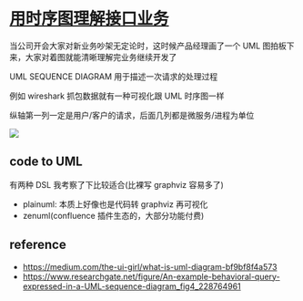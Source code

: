 # [用时序图理解接口业务](/2022/04/uml_sequence_diagram.md)

当公司开会大家对新业务吵架无定论时，这时候产品经理画了一个 UML 图拍板下来，大家对着图就能清晰理解完业务继续开发了

UML SEQUENCE DIAGRAM 用于描述一次请求的处理过程

例如 wireshark 抓包数据就有一种可视化跟 UML 时序图一样

纵轴第一列一定是用户/客户的请求，后面几列都是微服务/进程为单位

![](https://www.researchgate.net/profile/Michael-Pantazoglou/publication/228764961/figure/fig4/AS:667634911686666@1536187975679/An-example-behavioral-query-expressed-in-a-UML-sequence-diagram.png)

## code to UML

有两种 DSL 我考察了下比较适合(比裸写 graphviz 容易多了)

- plainuml: 本质上好像也是代码转 graphviz 再可视化
- zenuml(confluence 插件生态的，大部分功能付费)

## reference

- <https://medium.com/the-ui-girl/what-is-uml-diagram-bf9bf8f4a573>
- <https://www.researchgate.net/figure/An-example-behavioral-query-expressed-in-a-UML-sequence-diagram_fig4_228764961>
